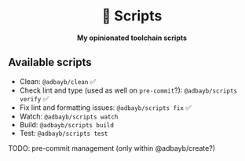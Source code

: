 <div align="center">
    <h1>🦦 Scripts</h1>
    <strong>My opinionated toolchain scripts</strong>
</div>
<p></p>

## Available scripts

-   Clean: `@adbayb/clean` ✅
-   Check lint and type (used as well on `pre-commit`?): `@adbayb/scripts verify` ✅
-   Fix lint and formatting issues: `@adbayb/scripts fix` ✅
-   Watch: `@adbayb/scripts watch`
-   Build: `@adbayb/scripts build`
-   Test: `@adbayb/scripts test`

TODO: pre-commit management (only within @adbayb/create?)
